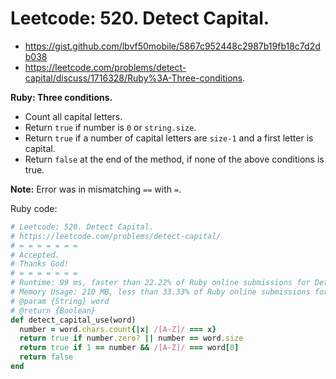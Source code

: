 # Leetcode: 520. Detect Capital.

- https://gist.github.com/lbvf50mobile/5867c952448c2987b19fb18c7d2db038
- https://leetcode.com/problems/detect-capital/discuss/1716328/Ruby%3A-Three-conditions.

**Ruby: Three conditions.**

- Count all capital letters.
- Return `true` if number is `0` or `string.size`.
- Return `true` if a number of capital letters are `size-1` and a first letter is capital.
- Return `false` at the end of the method, if none of the above conditions is true.

**Note:** Error was in mismatching `==` with `=`.
 
Ruby code:
```Ruby
# Leetcode: 520. Detect Capital.
# https://leetcode.com/problems/detect-capital/
# = = = = = = =
# Accepted.
# Thanks God!
# = = = = = = =
# Runtime: 99 ms, faster than 22.22% of Ruby online submissions for Detect Capital.
# Memory Usage: 210 MB, less than 33.33% of Ruby online submissions for Detect Capital.
# @param {String} word
# @return {Boolean}
def detect_capital_use(word)
  number = word.chars.count{|x| /[A-Z]/ === x}
  return true if number.zero? || number == word.size
  return true if 1 == number && /[A-Z]/ === word[0]
  return false
end
```
